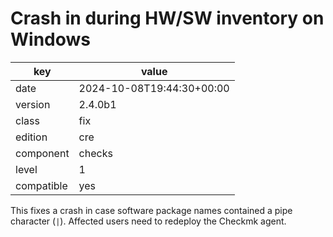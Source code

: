 [//]: # (werk v2)
# Crash in during HW/SW inventory on Windows

key        | value
---------- | ---
date       | 2024-10-08T19:44:30+00:00
version    | 2.4.0b1
class      | fix
edition    | cre
component  | checks
level      | 1
compatible | yes

This fixes a crash in case software package names contained a pipe character (`|`).
Affected users need to redeploy the Checkmk agent.
